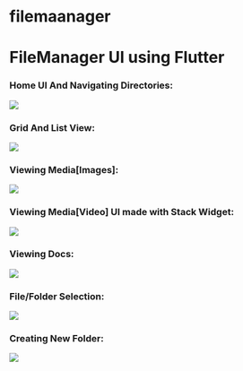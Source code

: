 # filemaanager
<h1>FileManager UI using Flutter</h1>

<h3>Home UI And Navigating Directories:</h3>
<div>
  <img src="https://github.com/Vishnut78a/Flutter-FileManager/assets/91585011/a292feec-c75c-4709-a3e1-5799a79fc151"/>
</div>
<h3>Grid And List View:</h3>
<div>
  <img src="https://github.com/Vishnut78a/Flutter-FileManager/assets/91585011/a41521a3-9d5f-4f61-b2a9-a5dc63d66f02"/>
</div>
<h3>Viewing Media[Images]:</h3>
<div>
  <img src="https://github.com/Vishnut78a/Flutter-FileManager/assets/91585011/680e9a0b-aa04-4d1e-b422-76faea22ef74"/>
</div>
<h3>Viewing Media[Video] UI made with Stack Widget:</h3>
<div>
  <img src="https://github.com/Vishnut78a/Flutter-FileManager/assets/91585011/f3ce7a02-0b40-41d0-be44-f6cdeeff2ccd"/>
</div>
<h3>Viewing Docs:</h3>
<div>
  <img src="https://github.com/Vishnut78a/Flutter-FileManager/assets/91585011/0c3c5cf7-3780-455a-86c7-371d6ce5e272"/>
</div>
<h3>File/Folder Selection:</h3>
<div>
  <img src = "https://github.com/Vishnut78a/Flutter-FileManager/assets/91585011/3580e55f-ed47-42d2-9600-9b3d4b6f1014"/>
</div>
<h3>Creating New Folder:</h3>
<div>
  <img src = "https://github.com/Vishnut78a/Flutter-FileManager/assets/91585011/137934bd-a6f3-4297-920e-9558bb2a8b0e"/>
</div>
      
